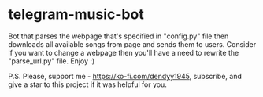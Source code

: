 # telegram-music-bot

Bot that parses the webpage that's specified  in "config.py" file then downloads all available songs from page and sends them to users. Consider if you want to change a webpage then you'll have a need to rewrite the "parse_url.py" file. Enjoy :) 

P.S. Please, support me - https://ko-fi.com/dendyy1945, subscribe, and give a star to this project if it was helpful for you.
